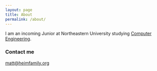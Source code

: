 ```yaml
---
layout: page
title: About
permalink: /about/
---
```


I am an incoming Junior at Northeastern University studying [Computer Engineering](https://en.wikipedia.org/wiki/Computer_engineering).


### Contact me
[matt@heimfamily.org](mailto:matt@heimfamily.org)
